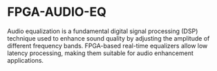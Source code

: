 # FPGA-AUDIO-EQ
 Audio equalization is a fundamental digital signal processing (DSP)  technique used to enhance sound quality by adjusting the amplitude of  different frequency bands. FPGA-based real-time equalizers allow low latency processing, making them suitable for audio enhancement  applications. 
